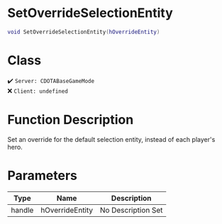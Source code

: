 # SetOverrideSelectionEntity
```lua
void SetOverrideSelectionEntity(hOverrideEntity)
```
# Class
✔️ `Server: CDOTABaseGameMode`  
❌ `Client: undefined`  

# Function Description
Set an override for the default selection entity, instead of each player's hero.
# Parameters
Type|Name|Description
--|--|--
handle|hOverrideEntity|No Description Set
